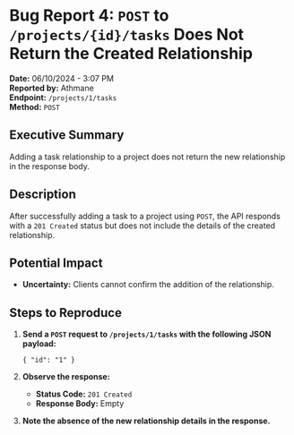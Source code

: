 
# Bug Report 4: `POST` to `/projects/{id}/tasks` Does Not Return the Created Relationship

**Date:** 06/10/2024 - 3:07 PM  
**Reported by:** Athmane  
**Endpoint:** `/projects/1/tasks`  
**Method:** `POST`

## Executive Summary

Adding a task relationship to a project does not return the new relationship in the response body.

## Description

After successfully adding a task to a project using `POST`, the API responds with a `201 Created` status but does not include the details of the created relationship.

## Potential Impact

-   **Uncertainty:** Clients cannot confirm the addition of the relationship.

## Steps to Reproduce

1.  **Send a `POST` request to `/projects/1/tasks` with the following JSON payload:**
    
    `{
      "id": "1"
    }` 
    
2.  **Observe the response:**
    
    -   **Status Code:** `201 Created`
    -   **Response Body:** Empty
3.  **Note the absence of the new relationship details in the response.**